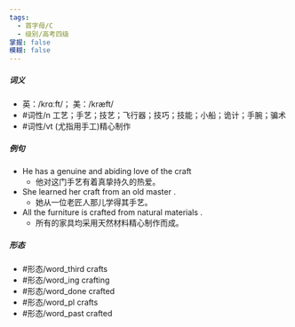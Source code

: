 ```yaml
---
tags:
  - 首字母/C
  - 级别/高考四级
掌握: false
模糊: false
---
```

##### 词义
- 英：/krɑːft/； 美：/kræft/
- #词性/n  工艺；手艺；技艺；飞行器；技巧；技能；小船；诡计；手腕；骗术
- #词性/vt  (尤指用手工)精心制作
##### 例句
- He has a genuine and abiding love of the craft
	- 他对这门手艺有着真挚持久的热爱。
- She learned her craft from an old master .
	- 她从一位老匠人那儿学得其手艺。
- All the furniture is crafted from natural materials .
	- 所有的家具均采用天然材料精心制作而成。
##### 形态
- #形态/word_third crafts
- #形态/word_ing crafting
- #形态/word_done crafted
- #形态/word_pl crafts
- #形态/word_past crafted
